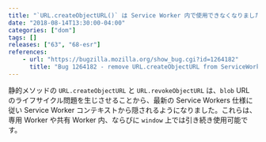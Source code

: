 ```yaml
---
title: "`URL.createObjectURL()` は Service Worker 内で使用できなくなりました"
date: "2018-08-14T13:30:00-04:00"
categories: ["dom"]
tags: []
releases: ["63", "68-esr"]
references:
    - url: "https://bugzilla.mozilla.org/show_bug.cgi?id=1264182"
      title: "Bug 1264182 - remove URL.createObjectURL from ServiceWorker"
---
```

静的メソッドの `URL.createObjectURL` と `URL.revokeObjectURL` は、`blob` URL のライフサイクル問題を生じさせることから、最新の Service Workers 仕様に従い Service Worker コンテキストから隠されるようになりました。これらは、専用 Worker や共有 Worker 内、ならびに `window` 上では引き続き使用可能です。
